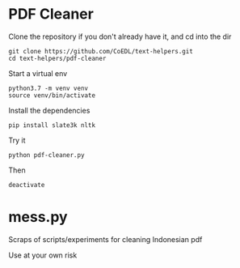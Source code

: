 # PDF Cleaner

Clone the repository if you don't already have it, and cd into the dir
```
git clone https://github.com/CoEDL/text-helpers.git
cd text-helpers/pdf-cleaner
```

Start a virtual env
```
python3.7 -m venv venv
source venv/bin/activate
```

Install the dependencies
```
pip install slate3k nltk
```

Try it
```
python pdf-cleaner.py
```

Then
```
deactivate
```

# mess.py

Scraps of scripts/experiments for cleaning Indonesian pdf

Use at your own risk
